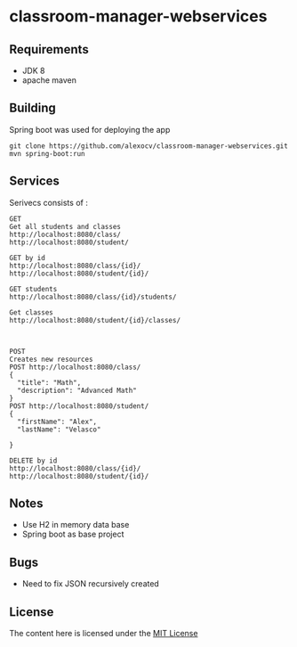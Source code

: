 # classroom-manager-webservices

## Requirements ##

* JDK 8
* apache maven

## Building ##

Spring boot was used for deploying the app

```
git clone https://github.com/alexocv/classroom-manager-webservices.git
mvn spring-boot:run
```

## Services ##
Serivecs  consists of :

```
GET
Get all students and classes
http://localhost:8080/class/ 
http://localhost:8080/student/

GET by id
http://localhost:8080/class/{id}/
http://localhost:8080/student/{id}/

GET students
http://localhost:8080/class/{id}/students/

Get classes
http://localhost:8080/student/{id}/classes/



POST
Creates new resources
POST http://localhost:8080/class/ 
{
  "title": "Math",
  "description": "Advanced Math"
}
POST http://localhost:8080/student/
{
  "firstName": "Alex",
  "lastName": "Velasco"

}

DELETE by id
http://localhost:8080/class/{id}/
http://localhost:8080/student/{id}/

```

## Notes ##
* Use H2 in memory data base
* Spring boot as base project


## Bugs ##
* Need to fix JSON recursively created

## License ##

The content here is licensed under the [MIT License](https://opensource.org/licenses/MIT)


